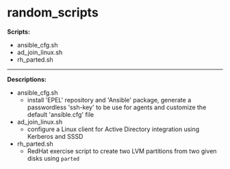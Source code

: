 # random_scripts

__Scripts:__
- ansible_cfg.sh
- ad_join_linux.sh
- rh_parted.sh

---

__Descriptions:__
- ansible_cfg.sh
  - install 'EPEL' repository and 'Ansible' package, generate a passwordless 'ssh-key' to be use for agents and customize the default 'ansible.cfg' file
- ad_join_linux.sh
  - configure a Linux client for Active Directory integration using Kerberos and SSSD
- rh_parted.sh
  - RedHat exercise script to create two LVM partitions from two given disks using `parted`
